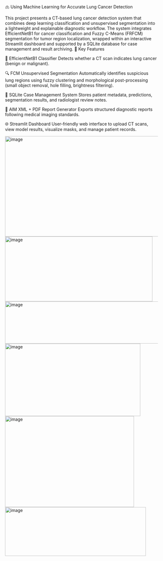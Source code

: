 🫁 Using Machine Learning for Accurate Lung Cancer Detection

This project presents a CT-based lung cancer detection system that combines deep learning classification and unsupervised segmentation into a lightweight and explainable diagnostic workflow. The system integrates EfficientNetB1 for cancer classification and Fuzzy C-Means (FRFCM) segmentation for tumor region localization, wrapped within an interactive Streamlit dashboard and supported by a SQLite database for case management and result archiving.
🚀 Key Features

🧠 EfficientNetB1 Classifier
Detects whether a CT scan indicates lung cancer (benign or malignant).

🔍 FCM Unsupervised Segmentation
Automatically identifies suspicious lung regions using fuzzy clustering and morphological post-processing (small object removal, hole filling, brightness filtering).

💾 SQLite Case Management System
Stores patient metadata, predictions, segmentation results, and radiologist review notes.

📄 AIM XML + PDF Report Generator
Exports structured diagnostic reports following medical imaging standards.

🌐 Streamlit Dashboard
User-friendly web interface to upload CT scans, view model results, visualize masks, and manage patient records.

<img width="771" height="331" alt="image" src="https://github.com/user-attachments/assets/b7098f98-1417-4ace-9af7-eb30e1d330c2" />

<img width="486" height="214" alt="image" src="https://github.com/user-attachments/assets/20e5e2d5-23db-4fc0-89f5-58298d063eea" />
<img width="565" height="139" alt="image" src="https://github.com/user-attachments/assets/f1e0c15b-4e25-4c07-a07f-9716f2d5c247" />
<img width="446" height="239" alt="image" src="https://github.com/user-attachments/assets/988c9906-61c1-4758-b903-adae5c968cd4" />
<img width="425" height="300" alt="image" src="https://github.com/user-attachments/assets/e91b28b6-173a-4dc9-a8e6-65f5e68e5c0a" />
<img width="464" height="161" alt="image" src="https://github.com/user-attachments/assets/cfa36aff-5184-4175-8da3-058ab910b941" />

